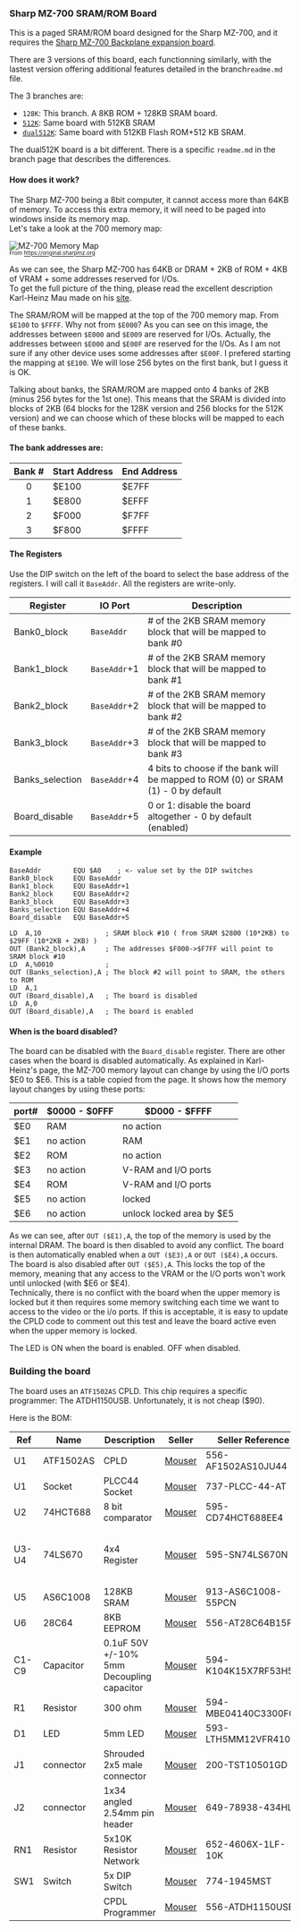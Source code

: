 ### Sharp MZ-700 SRAM/ROM Board ###

This is a paged SRAM/ROM board designed for the Sharp MZ-700, and it requires the [Sharp MZ-700 Backplane expansion board](https://github.com/mz-700/mz700-backplane).

There are 3 versions of this board, each functionning similarly, with the lastest version offering additional features detailed in the branch`readme.md` file. 

The 3 branches are:

- `128K`: This branch. A 8KB ROM + 128KB SRAM board.
- [`512K`](https://github.com/mz-700/mz700-sram-rom/tree/512K): Same board with 512KB SRAM
- [`dual512K`](https://github.com/mz-700/mz700-sram-rom/tree/dual-512K): Same board with 512KB Flash ROM+512 KB SRAM.

The dual512K board is a bit different. There is a specific `readme.md` in the branch page that describes the differences. 

#### How does it work? ####

The Sharp MZ-700 being a 8bit computer, it cannot access more than 64KB of memory. To access this extra memory, it will need to be paged into windows inside its memory map.  
Let's take a look at the 700 memory map:

![MZ-700 Memory Map](https://original.sharpmz.org/mz-700/images/poweron.gif)  
<sup><sub>From https://original.sharpmz.org</sub></sup>

As we can see, the Sharp MZ-700 has 64KB or DRAM + 2KB of ROM + 4KB of VRAM + some addresses reserved for I/Os.  
To get the full picture of the thing, please read the excellent description Karl-Heinz Mau made on his [site](https://original.sharpmz.org/mz-700/coremain.htm).  

The SRAM/ROM will be mapped at the top of the 700 memory map. From `$E100` to `$FFFF`. Why not from `$E000`? As you can see on this image, the addresses between `$E000` and `$E009` are reserved for I/Os. Actually, the addresses between `$E000` and `$E00F` are reserved for the I/Os. As I am not sure if any other device uses some addresses after `$E00F`. I prefered starting the mapping at `$E100`. We will lose 256 bytes on the first bank, but I guess it is OK.

Talking about banks, the SRAM/ROM are mapped onto 4 banks of 2KB (minus 256 bytes for the 1st one). This means that the SRAM is divided into blocks of 2KB (64 blocks for the 128K version and 256 blocks for the 512K version) and we can choose which of these blocks will be mapped to each of these banks. 

#### The bank addresses are: ####

|Bank #|Start Address|End Address|
|:----:|-------------|-----------|
|0|$E100|$E7FF|
|1|$E800|$EFFF|
|2|$F000|$F7FF|
|3|$F800|$FFFF|

#### The Registers ####

Use the DIP switch on the left of the board to select the base address of the registers. I will call it `BaseAddr`. All the registers are write-only.

|Register|IO Port|Description|
|---|--------|-----------|
|Bank0_block|`BaseAddr`|# of the 2KB SRAM memory block that will be mapped to bank #0|
|Bank1_block|`BaseAddr`+1| # of the 2KB SRAM memory block that will be mapped to bank #1|
|Bank2_block|`BaseAddr`+2| # of the 2KB SRAM memory block that will be mapped to bank #2|
|Bank3_block|`BaseAddr`+3| # of the 2KB SRAM memory block that will be mapped to bank #3|
|Banks_selection|`BaseAddr`+4| 4 bits to choose if the bank will be mapped to ROM (0) or SRAM (1) - 0 by default|
|Board_disable|`BaseAddr`+5| 0 or 1: disable the board altogether - 0 by default (enabled)|

#### Example ####

```
BaseAddr        EQU $A0    ; <- value set by the DIP switches
Bank0_block     EQU BaseAddr
Bank1_block     EQU BaseAddr+1
Bank2_block     EQU BaseAddr+2
Bank3_block     EQU BaseAddr+3
Banks_selection EQU BaseAddr+4
Board_disable   EQU BaseAddr+5

LD  A,10                ; SRAM block #10 ( from SRAM $2800 (10*2KB) to $29FF (10*2KB + 2KB) )
OUT (Bank2_block),A     ; The addresses $F000->$F7FF will point to SRAM block #10
LD  A,%0010             ; 
OUT (Banks_selection),A ; The block #2 will point to SRAM, the others to ROM
LD  A,1
OUT (Board_disable),A   ; The board is disabled
LD  A,0
OUT (Board_disable),A   ; The board is enabled
```

#### When is the board disabled? ####

The board can be disabled with the `Board_disable` register. There are other cases when the board is disabled automatically. As explained in Karl-Heinz's page, the MZ-700 memory layout can change by using the I/O ports $E0 to $E6. This is a table copied from the page. It shows how the memory layout changes by using these ports:

|port#|	$0000 - $0FFF |	$D000 - $FFFF|
| ----|-|-|
|$E0 |	RAM |	no action|
|$E1| 	no action |	RAM|
|$E2 |	ROM| 	no action|
|$E3 |	no action |	V-RAM and I/O ports|
|$E4 |	ROM| 	V-RAM and I/O ports|
|$E5 |	no action |	locked|
|$E6 |	no action |	unlock locked area by $E5 |

As we can see, after `OUT ($E1),A`, the top of the memory is used by the internal DRAM. The board is then disabled to avoid any conflict. The board is then automatically enabled when a `OUT ($E3),A` or `OUT ($E4),A` occurs. The board is also disabled after `OUT ($E5),A`. This locks the top of the memory, meaning that any access to the VRAM or the I/O ports won't work until unlocked (with $E6 or $E4).  
Technically, there is no conflict with the board when the upper memory is locked but it then requires some memory switching each time we want to access to the video or the i/o ports. If this is acceptable, it is easy to update the CPLD code to comment out this test and leave the board active even when the upper memory is locked.

The LED is ON when the board is enabled. OFF when disabled.

### Building the board ###

The board uses an `ATF1502AS` CPLD. This chip requires a specific programmer: The ATDH1150USB. Unfortunately, it is not cheap ($90). 

Here is the BOM:

|Ref|Name|Description|Seller|Seller Reference|Comments|
|---|---|---|---|--|--|
|U1|ATF1502AS|CPLD|[Mouser](https://www.mouser.com/ProductDetail/556-AF1502AS10JU44)|556-AF1502AS10JU44 |  |
|U1|Socket|PLCC44 Socket|[Mouser](https://www.mouser.com/ProductDetail/737-PLCC-44-AT)|737-PLCC-44-AT|
|U2|74HCT688|8 bit comparator|[Mouser](https://www.mouser.com/ProductDetail/595-CD74HCT688EE4)|595-CD74HCT688EE4 |
|U3-U4|74LS670|4x4 Register|[Mouser](https://www.mouser.com/ProductDetail/595-SN74LS670N)|595-SN74LS670N |LS because the HCT is really expensive|
|U5|AS6C1008|128KB SRAM|[Mouser](https://www.mouser.com/ProductDetail/913-AS6C1008-55PCN)|913-AS6C1008-55PCN |
|U6|28C64|8KB EEPROM|[Mouser](https://www.mouser.com/ProductDetail/556-AT28C64B15PU)|556-AT28C64B15PU|
|C1-C9|Capacitor|0.1uF 50V +/-10% 5mm Decoupling capacitor|[Mouser](https://www.mouser.com/ProductDetail/594-K104K15X7RF53H5G)|594-K104K15X7RF53H5G |
|R1|Resistor|300 ohm|[Mouser](https://www.mouser.com/ProductDetail/594-MBE04140C3300FC1)|594-MBE04140C3300FC1 |
|D1|LED|5mm LED|[Mouser](https://www.mouser.com/ProductDetail/%20593-LTH5MM12VFR4100)|593-LTH5MM12VFR4100 |
|J1|connector|Shrouded 2x5 male connector|[Mouser](https://www.mouser.com/ProductDetail/200-TST10501GD)|200-TST10501GD |
|J2|connector|1x34 angled 2.54mm pin header|[Mouser](https://www.mouser.com/ProductDetail/649-78938-434HLF)|649-78938-434HLF |
|RN1|Resistor|5x10K Resistor Network|[Mouser](https://www.mouser.com/ProductDetail/652-4606X-1LF-10K)|652-4606X-1LF-10K 
|SW1|Switch|5x DIP Switch|[Mouser](https://www.mouser.com/ProductDetail/774-1945MST)|774-1945MST
|||CPDL Programmer|[Mouser](https://www.mouser.com/ProductDetail/556-ATDH1150USB)|556-ATDH1150USB|



